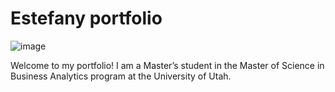 # Estefany portfolio

![image](https://github.com/MAESALVA/project/assets/158231682/84a85800-5a1f-410b-94e5-0083e60cd228)

Welcome to my portfolio! I am a Master’s student in the Master of Science in Business Analytics program at the University of Utah.
